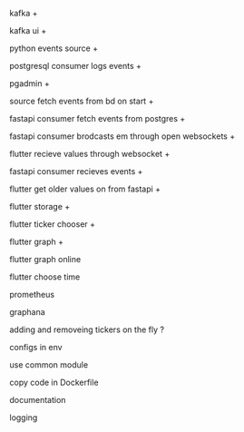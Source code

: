 kafka +

kafka ui +

python events source + 

postgresql consumer logs events +

pgadmin +

source fetch events from bd on start +

fastapi consumer fetch events from postgres +

fastapi consumer brodcasts em through open websockets +

flutter recieve values through websocket +

fastapi consumer recieves events +

flutter get older values on from fastapi +

flutter storage +

flutter ticker chooser +

flutter graph + 

flutter graph online

flutter choose time

prometheus

graphana

adding and removeing tickers on the fly ?

configs in env

use common module

copy code in Dockerfile

documentation

logging